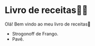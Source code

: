 # Livro de receitas:man_cook:

Olá! Bem vindo ao meu livro de receitas:wave:

- Strogonoff de Frango.
- Pavê.
